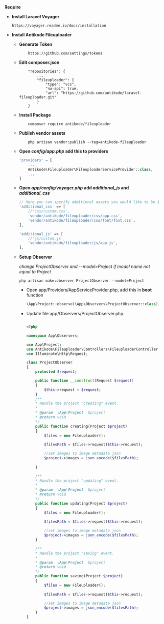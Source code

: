 **Require**
* **Install Laravel Voyager**
    ```
    https://voyager.readme.io/docs/installation
    ```
* **Install Antikode Fileuploader**
   * **Generate Token**
        ```
            https://github.com/settings/tokens
        ```
   * **Edit composer.json**
        ```
            "repositories": {
                ...
                "fileuploader": {
                    "type": "vcs",
                    "no-api": true,
                    "url": "https://github.com/antikode/laravel-fileuploader.git"
                }
            }
        ```
   * **Install Package**
        ```console
            composer require antikode/fileuploader
        ```
   * **Publish vendor assets**
        ```
            php artisan vendor:publish --tag=antikode-fileuploader
        ```
   * **Open _config/app.php_ add this to providers**
        ```php
        'providers' = [
            ...
            Antikode\Fileuploader\FileuploaderServiceProvider::class,
            ...
        ]
        ```
    * **Open _app/config/voyager.php_ add _additional_js_ and _additional_css_**

        ```php
        // Here you can specify additional assets you would like to be included in the master.blade
        'additional_css' => [
            //'css/custom.css',
            'vendor/antikode/fileuploader/css/app.css',
            'vendor/antikode/fileuploader/css/font/font.css',
        ],

        'additional_js' => [
            //'js/custom.js',
            'vendor/antikode/fileuploader/js/app.js',
        ],
        ```
    * **Setup Observer**

        _change ProjectObserver and --model=Project if model name not equal to Project_
        ```
        php artisan make:observer ProjectObserver --model=Project
        ```

        * Open app/Providers/AppServiceProvider.php, add this in **boot** function
            ```php
            \App\Project::observe(\App\Observers\ProjectObserver::class);
            ```

        * Update file app/Observers/ProjectObserver.php
            ```php

            <?php

            namespace App\Observers;

            use App\Project;
            use Antikode\Fileuploader\Controllers\FileuploaderController as Fileuploader;
            use Illuminate\Http\Request;

            class ProjectObserver
            {
                protected $request;

                public function __construct(Request $request)
                {
                    $this->request = $request;
                }
                /**
                * Handle the project "creating" event.
                *
                * @param  \App\Project  $project
                * @return void
                */
                public function creating(Project $project)
                {
                    $files = new Fileuploader();
                    
                    $filesPath = $files->request($this->request);

                    //set images to image metadata json
                    $project->images = json_encode($filesPath);
                    
                }

                /**
                * Handle the project "updating" event.
                *
                * @param  \App\Project  $project
                * @return void
                */
                public function updating(Project $project)
                {
                    $files = new Fileuploader();
                    
                    $filesPath = $files->request($this->request);

                    //set images to image metadata json
                    $project->images = json_encode($filesPath);
                }

                /**
                * Handle the project "saving" event.
                *
                * @param  \App\Project  $project
                * @return void
                */
                public function saving(Project $project)
                {
                    $files = new Fileuploader();
                    
                    $filesPath = $files->request($this->request);

                    //set images to image metadata json
                    $project->images = json_encode($filesPath);
                }
            }


            ```